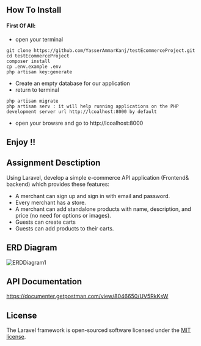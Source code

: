 ## How To Install

#### First Of All:
- open your terminal 
``` 
git clone https://github.com/YasserAmmarKanj/testEcommerceProject.git
cd testEcommerceProject
composer install
cp .env.example .env
php artisan key:generate
```
- Create an empty database for our application
- return to terminal
```
php artisan migrate
php artisan serv : it will help running applications on the PHP development server url http://lcoalhost:8000 by default
```
- open your browsre and go to http://lcoalhost:8000
##  Enjoy !!

## Assignment Desctiption
Using Laravel, develop a simple e-commerce API application (Frontend& backend) which provides these features:
- A merchant can sign up and sign in with email and password.
- Every merchant has a store.
- A merchant can add standalone products with name, description, and price (no need for options or images).
- Guests can create carts
- Guests can add products to their carts.

## ERD Diagram
![ERDDiagram1](https://user-images.githubusercontent.com/92229520/136671954-d666839e-d16b-4efa-ad7a-2ee23d31375d.png)

## API Documentation
https://documenter.getpostman.com/view/8046650/UV5RkKsW


## License

The Laravel framework is open-sourced software licensed under the [MIT license](https://opensource.org/licenses/MIT).